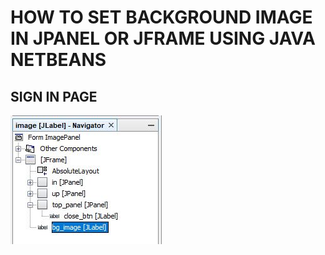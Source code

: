 # HOW TO SET BACKGROUND IMAGE IN JPANEL OR JFRAME USING JAVA NETBEANS

## SIGN IN PAGE
![](navigator.jpg)

